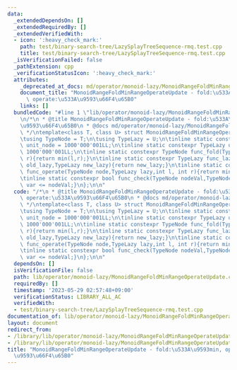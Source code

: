 ```yaml
---
data:
  _extendedDependsOn: []
  _extendedRequiredBy: []
  _extendedVerifiedWith:
  - icon: ':heavy_check_mark:'
    path: test/binary-search-tree/LazySplayTreeSequence-rmq.test.cpp
    title: test/binary-search-tree/LazySplayTreeSequence-rmq.test.cpp
  _isVerificationFailed: false
  _pathExtension: cpp
  _verificationStatusIcon: ':heavy_check_mark:'
  attributes:
    _deprecated_at_docs: md/operator/monoid-lazy/MonoidRangeFoldMinRangeOperateUpdate.md
    document_title: "MonoidRangeFoldMinRangeOperateUpdate - fold:\u533A\u9593min,\
      \ operate:\u533A\u9593\u66F4\u65B0"
    links: []
  bundledCode: "#line 1 \"lib/operator/monoid-lazy/MonoidRangeFoldMinRangeOperateUpdate.cpp\"\
    \n/*\n * @title MonoidRangeFoldMinRangeOperateUpdate - fold:\u533A\u9593min, operate:\u533A\
    \u9593\u66F4\u65B0\n * @docs md/operator/monoid-lazy/MonoidRangeFoldMinRangeOperateUpdate.md\n\
    \ */\ntemplate<class T, class U> struct MonoidRangeFoldMinRangeOperateUpdate {\n\
    \tusing TypeNode = T;\n\tusing TypeLazy = U;\n\tinline static constexpr TypeNode\
    \ unit_node = 1000'000'001LL;\n\tinline static constexpr TypeLazy unit_lazy =\
    \ 1000'000'001LL;\n\tinline static constexpr TypeNode func_fold(TypeNode l,TypeNode\
    \ r){return min(l,r);}\n\tinline static constexpr TypeLazy func_lazy(TypeLazy\
    \ old_lazy,TypeLazy new_lazy){return new_lazy;}\n\tinline static constexpr TypeNode\
    \ func_operate(TypeNode node,TypeLazy lazy,int l, int r){return min(node,lazy);}\n\
    \tinline static constexpr bool func_check(TypeNode nodeVal,TypeNode var){return\
    \ var <= nodeVal;}\n};\n\n"
  code: "/*\n * @title MonoidRangeFoldMinRangeOperateUpdate - fold:\u533A\u9593min,\
    \ operate:\u533A\u9593\u66F4\u65B0\n * @docs md/operator/monoid-lazy/MonoidRangeFoldMinRangeOperateUpdate.md\n\
    \ */\ntemplate<class T, class U> struct MonoidRangeFoldMinRangeOperateUpdate {\n\
    \tusing TypeNode = T;\n\tusing TypeLazy = U;\n\tinline static constexpr TypeNode\
    \ unit_node = 1000'000'001LL;\n\tinline static constexpr TypeLazy unit_lazy =\
    \ 1000'000'001LL;\n\tinline static constexpr TypeNode func_fold(TypeNode l,TypeNode\
    \ r){return min(l,r);}\n\tinline static constexpr TypeLazy func_lazy(TypeLazy\
    \ old_lazy,TypeLazy new_lazy){return new_lazy;}\n\tinline static constexpr TypeNode\
    \ func_operate(TypeNode node,TypeLazy lazy,int l, int r){return min(node,lazy);}\n\
    \tinline static constexpr bool func_check(TypeNode nodeVal,TypeNode var){return\
    \ var <= nodeVal;}\n};\n\n"
  dependsOn: []
  isVerificationFile: false
  path: lib/operator/monoid-lazy/MonoidRangeFoldMinRangeOperateUpdate.cpp
  requiredBy: []
  timestamp: '2023-05-29 02:57:48+09:00'
  verificationStatus: LIBRARY_ALL_AC
  verifiedWith:
  - test/binary-search-tree/LazySplayTreeSequence-rmq.test.cpp
documentation_of: lib/operator/monoid-lazy/MonoidRangeFoldMinRangeOperateUpdate.cpp
layout: document
redirect_from:
- /library/lib/operator/monoid-lazy/MonoidRangeFoldMinRangeOperateUpdate.cpp
- /library/lib/operator/monoid-lazy/MonoidRangeFoldMinRangeOperateUpdate.cpp.html
title: "MonoidRangeFoldMinRangeOperateUpdate - fold:\u533A\u9593min, operate:\u533A\
  \u9593\u66F4\u65B0"
---
```

